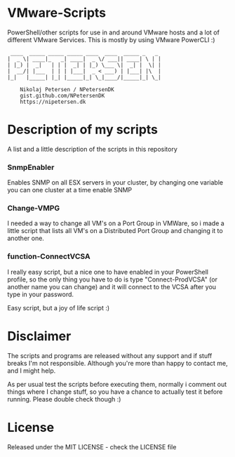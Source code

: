 # VMware-Scripts
PowerShell/other scripts for use in and around VMware hosts and a lot of different VMware Services. This is mostly by using VMware PowerCLI :)

```
 ____  _____ _____ _____ ____  ____  _____ _   _
|  _ \| ____|_   _| ____|  _ \/ ___|| ____| \ | |
| |_) |  _|   | | |  _| | |_) \___ \|  _| |  \| |
|  __/| |___  | | | |___|  _ < ___) | |___| |\  |
|_|   |_____| |_| |_____|_| \_|____/|_____|_| \_|

    Nikolaj Petersen / NPetersenDK
    gist.github.com/NPetersenDK
    https://nipetersen.dk
```
# Description of my scripts
A list and a little description of the scripts in this repository 

### SnmpEnabler
Enables SNMP on all ESX servers in your cluster, by changing one variable you can one cluster at a time enable SNMP

### Change-VMPG
I needed a way to change all VM's on a Port Group in VMWare, so i made a little script that lists all VM's on a Distributed Port Group and changing it to another one.

### function-ConnectVCSA
I really easy script, but a nice one to have enabled in your PowerShell profile, so the only thing you have to do is type "Connect-ProdVCSA" (or another name you can change) and it will connect to the VCSA after you type in your password. 

Easy script, but a joy of life script :)

# Disclaimer
The scripts and programs are released without any support and if stuff breaks I'm not responsible. Although you're more than happy to contact me, and I might help.

As per usual test the scripts before executing them, normally i comment out things where I change stuff, so you have a chance to actually test it before running. Please double check though :)

# License
Released under the MIT LICENSE - check the LICENSE file
